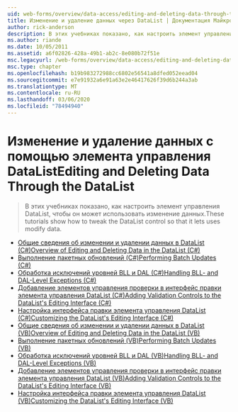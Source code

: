 ```yaml
---
uid: web-forms/overview/data-access/editing-and-deleting-data-through-the-datalist/index
title: Изменение и удаление данных через DataList | Документация Майкрософт
author: rick-anderson
description: В этих учебниках показано, как настроить элемент управления DataList, чтобы он может использовать изменение данных.
ms.author: riande
ms.date: 10/05/2011
ms.assetid: a6f02826-428a-49b1-ab2c-8e080b72f51e
msc.legacyurl: /web-forms/overview/data-access/editing-and-deleting-data-through-the-datalist
msc.type: chapter
ms.openlocfilehash: b19b983272988cc6802e56541a8dfed052eead04
ms.sourcegitcommit: e7e91932a6e91a63e2e46417626f39d6b244a3ab
ms.translationtype: MT
ms.contentlocale: ru-RU
ms.lasthandoff: 03/06/2020
ms.locfileid: "78494940"
---
```

# <a name="editing-and-deleting-data-through-the-datalist"></a><span data-ttu-id="9d654-103">Изменение и удаление данных с помощью элемента управления DataList</span><span class="sxs-lookup"><span data-stu-id="9d654-103">Editing and Deleting Data Through the DataList</span></span>

> <span data-ttu-id="9d654-104">В этих учебниках показано, как настроить элемент управления DataList, чтобы он может использовать изменение данных.</span><span class="sxs-lookup"><span data-stu-id="9d654-104">These tutorials show how to tweak the DataList control so that it lets uses modify data.</span></span>

- [<span data-ttu-id="9d654-105">Общие сведения об изменении и удалении данных в DataList (C#)</span><span class="sxs-lookup"><span data-stu-id="9d654-105">Overview of Editing and Deleting Data in the DataList (C#)</span></span>](an-overview-of-editing-and-deleting-data-in-the-datalist-cs.md)
- [<span data-ttu-id="9d654-106">Выполнение пакетных обновлений (C#)</span><span class="sxs-lookup"><span data-stu-id="9d654-106">Performing Batch Updates (C#)</span></span>](performing-batch-updates-cs.md)
- [<span data-ttu-id="9d654-107">Обработка исключений уровней BLL и DAL (C#)</span><span class="sxs-lookup"><span data-stu-id="9d654-107">Handling BLL- and DAL-Level Exceptions (C#)</span></span>](handling-bll-and-dal-level-exceptions-cs.md)
- [<span data-ttu-id="9d654-108">Добавление элементов управления проверки в интерфейс правки элемента управления DataList (C#)</span><span class="sxs-lookup"><span data-stu-id="9d654-108">Adding Validation Controls to the DataList's Editing Interface (C#)</span></span>](adding-validation-controls-to-the-datalist-s-editing-interface-cs.md)
- [<span data-ttu-id="9d654-109">Настройка интерфейса правки элемента управления DataList (C#)</span><span class="sxs-lookup"><span data-stu-id="9d654-109">Customizing the DataList's Editing Interface (C#)</span></span>](customizing-the-datalist-s-editing-interface-cs.md)
- [<span data-ttu-id="9d654-110">Общие сведения об изменении и удалении данных в DataList (VB)</span><span class="sxs-lookup"><span data-stu-id="9d654-110">Overview of Editing and Deleting Data in the DataList (VB)</span></span>](an-overview-of-editing-and-deleting-data-in-the-datalist-vb.md)
- [<span data-ttu-id="9d654-111">Выполнение пакетных обновлений (VB)</span><span class="sxs-lookup"><span data-stu-id="9d654-111">Performing Batch Updates (VB)</span></span>](performing-batch-updates-vb.md)
- [<span data-ttu-id="9d654-112">Обработка исключений уровней BLL и DAL (VB)</span><span class="sxs-lookup"><span data-stu-id="9d654-112">Handling BLL- and DAL-Level Exceptions (VB)</span></span>](handling-bll-and-dal-level-exceptions-vb.md)
- [<span data-ttu-id="9d654-113">Добавление элементов управления проверки в интерфейс правки элемента управления DataList (VB)</span><span class="sxs-lookup"><span data-stu-id="9d654-113">Adding Validation Controls to the DataList's Editing Interface (VB)</span></span>](adding-validation-controls-to-the-datalist-s-editing-interface-vb.md)
- [<span data-ttu-id="9d654-114">Настройка интерфейса правки элемента управления DataList (VB)</span><span class="sxs-lookup"><span data-stu-id="9d654-114">Customizing the DataList's Editing Interface (VB)</span></span>](customizing-the-datalist-s-editing-interface-vb.md)
